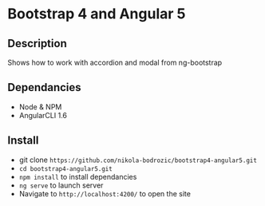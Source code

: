 # Bootstrap 4 and Angular 5

## Description

Shows how to work with accordion and modal from ng-bootstrap

## Dependancies

* Node & NPM
* AngularCLI  1.6

## Install

* git clone `https://github.com/nikola-bodrozic/bootstrap4-angular5.git`
* `cd bootstrap4-angular5.git`
* `npm install` to install dependancies
* `ng serve` to launch server
* Navigate to `http://localhost:4200/` to open the site